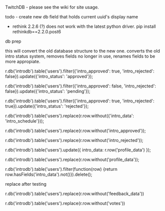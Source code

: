 TwitchDB - please see the wiki for site usage.

todo - create new db field that holds current uuid's display name
- rethink 2.2.6 (?) does not work with the latest python driver. pip install rethinkdb==2.2.0.post6


db prep

this will convert the old database structure to the new one. converts the old intro status system, removes fields no longer in use, renames fields to be more appropiate.

 r.db('introdb').table('users').filter({'intro_approved': true, 'intro_rejected': false}).update({'intro_status': 'approved'});

 r.db('introdb').table('users').filter({'intro_approved': false, 'intro_rejected': false}).update({'intro_status': 'pending'});

 r.db('introdb').table('users').filter({'intro_approved': true, 'intro_rejected': true}).update({'intro_status': 'rejected'});

 r.db('introdb').table('users').replace(r.row.without({'intro_data': 'intro_schedule'}));

 r.db('introdb').table('users').replace(r.row.without('intro_approved'));

 r.db('introdb').table('users').replace(r.row.without('intro_rejected'));

 r.db('introdb').table('users').update({ intro_data: r.row('profile_data') });

 r.db('introdb').table('users').replace(r.row.without('profile_data'));

 r.db('introdb').table('users').filter(function(row) {return row.hasFields('intro_data').not()}).delete();

replace after testing

 r.db('introdb').table('users').replace(r.row.without('feedback_data'))

 r.db('introdb').table('users').replace(r.row.without('votes'))
